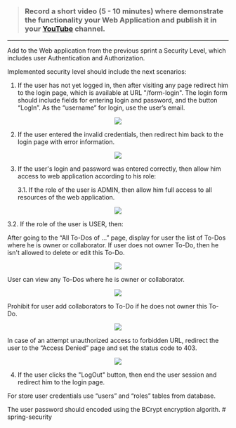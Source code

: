 > ### Record a short video (5 - 10 minutes) where demonstrate the functionality your Web Application and publish it in your [<u>YouTube</u>](https://www.youtube.com) channel.

***

Add to the Web application from the previous sprint a Security Level, which includes user Authentication and Authorization.

Implemented security level should include the next scenarios:

1. If the user has not yet logged in, then after visiting any page redirect him to the login page, which is available at URL "/form-login". The login form should include fields for entering login and password, and the button “LogIn”. As the “username” for login, use the user’s email.

<p align="center">
  <img src="https://i.ibb.co/0CDQwhP/image1.png">
</p>

2. If the user entered the invalid credentials, then redirect him back to the login page with error information.

<p align="center">
  <img src="https://i.ibb.co/4trfWzH/image2.png">
</p>

3. If the user's login and password was entered correctly, then allow him access to web application according to his role:

   3.1. If the role of the user is ADMIN, then allow him full access to all resources of the web application.
    
<p align="center">
  <img src="https://i.ibb.co/ZMc5bxj/image3.png">
</p>

   3.2. If the role of the user is USER, then:

After going to the “All To-Dos of …” page, display for user the list of To-Dos  where he is owner or collaborator. If user does not owner To-Do, then he isn't allowed  to delete or edit this To-Do.

<p align="center">
  <img src="https://i.ibb.co/tK2SZFT/image4.png">
</p>

User can view any To-Dos where he is owner or collaborator.

<p align="center">
  <img src="https://i.ibb.co/9y0R5Mq/image5.png">
</p>

Prohibit for user add collaborators  to To-Do if he does not owner this To-Do.

<p align="center">
  <img src="https://i.ibb.co/q5QnQ9C/image6.png">
</p>

In case of an attempt unauthorized access to forbidden URL, redirect the user to the “Access Denied” page and set the status code to 403.

<p align="center">
  <img src="https://i.ibb.co/Z60m21q/image7.png">
</p>

4. If the user clicks the "LogOut" button, then end the user session and redirect him to the login page.

For store user credentials use “users” and “roles” tables from database.

The user password should encoded using the BCrypt encryption algorith.
#   s p r i n g - s e c u r i t y  
 